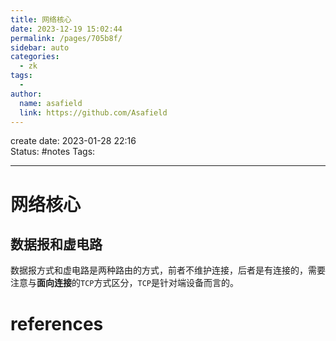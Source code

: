 ```yaml
---
title: 网络核心
date: 2023-12-19 15:02:44
permalink: /pages/705b8f/
sidebar: auto
categories:
  - zk
tags:
  - 
author: 
  name: asafield
  link: https://github.com/Asafield
---
```

create date: 2023-01-28 22:16  
Status: #notes
Tags: 

---

# 网络核心


## 数据报和虚电路

数据报方式和虚电路是两种路由的方式，前者不维护连接，后者是有连接的，需要注意与**面向连接**的`TCP`方式区分，`TCP`是针对端设备而言的。

# references